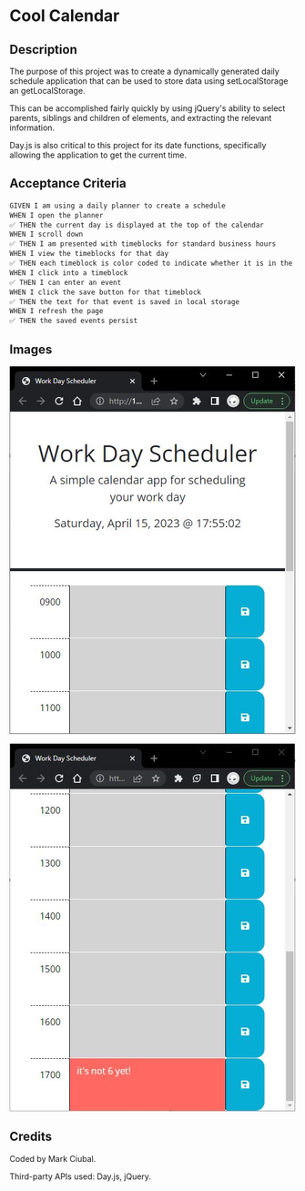# Cool Calendar

## Description
The purpose of this project was to create a dynamically generated daily schedule application that can be used to store data using setLocalStorage an getLocalStorage.

This can be accomplished fairly quickly by using jQuery's ability to select parents, siblings and children of elements, and extracting the relevant information.

Day.js is also critical to this project for its date functions, specifically allowing the application to get the current time.

## Acceptance Criteria

```md
GIVEN I am using a daily planner to create a schedule
WHEN I open the planner
✅ THEN the current day is displayed at the top of the calendar
WHEN I scroll down
✅ THEN I am presented with timeblocks for standard business hours
WHEN I view the timeblocks for that day
✅ THEN each timeblock is color coded to indicate whether it is in the past, present, or future
WHEN I click into a timeblock
✅ THEN I can enter an event
WHEN I click the save button for that timeblock
✅ THEN the text for that event is saved in local storage
WHEN I refresh the page
✅ THEN the saved events persist
```
## Images
![Initial Application Load](./assets/images/initial.jpg)

![Showing the CSS for Present Time](./assets/images/css.jpg)
## Credits

Coded by Mark Ciubal.

Third-party APIs used: Day.js, jQuery.